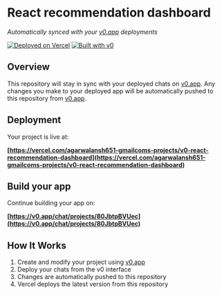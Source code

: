# React recommendation dashboard

*Automatically synced with your [v0.app](https://v0.app) deployments*

[![Deployed on Vercel](https://img.shields.io/badge/Deployed%20on-Vercel-black?style=for-the-badge&logo=vercel)](https://vercel.com/agarwalansh651-gmailcoms-projects/v0-react-recommendation-dashboard)
[![Built with v0](https://img.shields.io/badge/Built%20with-v0.app-black?style=for-the-badge)](https://v0.app/chat/projects/80JbtpBVUec)

## Overview

This repository will stay in sync with your deployed chats on [v0.app](https://v0.app).
Any changes you make to your deployed app will be automatically pushed to this repository from [v0.app](https://v0.app).

## Deployment

Your project is live at:

**[https://vercel.com/agarwalansh651-gmailcoms-projects/v0-react-recommendation-dashboard](https://vercel.com/agarwalansh651-gmailcoms-projects/v0-react-recommendation-dashboard)**

## Build your app

Continue building your app on:

**[https://v0.app/chat/projects/80JbtpBVUec](https://v0.app/chat/projects/80JbtpBVUec)**

## How It Works

1. Create and modify your project using [v0.app](https://v0.app)
2. Deploy your chats from the v0 interface
3. Changes are automatically pushed to this repository
4. Vercel deploys the latest version from this repository

